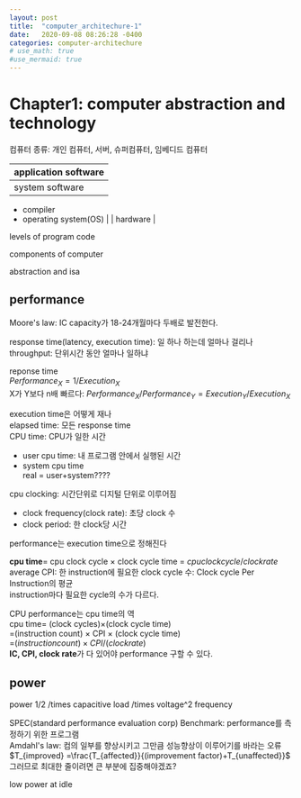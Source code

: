 ```yaml
---
layout: post
title:  "computer_architechure-1"
date:   2020-09-08 08:26:28 -0400
categories: computer-architechure
# use_math: true
#use_mermaid: true
---
```

# Chapter1: computer abstraction and technology
컴퓨터 종류: 개인 컴퓨터, 서버, 슈퍼컴퓨터, 임베디드 컴퓨터   

| application software |
|----------------------|
| system software
- compiler
- operating system(OS)      |
| hardware             |

levels of program code   

components of computer   

abstraction and isa   

## performance
Moore's law: IC capacity가 18-24개월마다 두배로 발전한다.

response time(latency, execution time): 일 하나 하는데 얼마나 걸리나   
throughput: 단위시간 동안 얼마나 일하냐   

reponse time   
$Performance_X = 1/Execution_X$   
X가 Y보다 n배 빠르다: $Performance_X / Performance_Y =Execution_Y/Execution_X$   

execution time은 어떻게 재나   
elapsed time: 모든 response time   
CPU time: CPU가 일한 시간
- user cpu time: 내 프로그램 안에서 실행된 시간
- system cpu time   
real = user+system????


cpu clocking: 시간단위로 디지털 단위로 이루어짐   
- clock frequency(clock rate): 초당 clock 수   
- clock period: 한 clock당 시간   

performance는 execution time으로 정해진다   

**cpu time**= cpu clock cycle $\times$ clock cycle time = ${cpu clock cycle} / {clock rate}$   
average CPI: 한 instruction에 필요한 clock cycle 수: Clock cycle Per Instruction의 평균   
instruction마다 필요한 cycle의 수가 다르다.   

CPU performance는 cpu time의 역   
cpu time= (clock cycles)$\times$(clock cycle time)   
=(instruction count) $\times$ CPI $\times$ (clock cycle time)   
=${(instruction count)\times CPI}/{(clock rate)}$   
**IC, CPI, clock rate**가 다 있어야 performance 구할 수 있다.   



## power
power  1/2 /times capacitive load /times voltage^2 frequency


SPEC(standard performance evaluation corp) Benchmark: performance를 측정하기 위한 프로그램   
Amdahl's law: 컴의 일부를 향상시키고 그만큼 성능향상이 이루어기를 바라는 오류   
$T_{improved} =\frac{T_{affected}}{(improvement factor)+T_{unaffected}}$   
그러므로 최대한 줄이려면 큰 부분에 집중해야겠죠?   

low power at idle